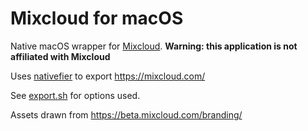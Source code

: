 # Mixcloud for macOS
Native macOS wrapper for [Mixcloud](https://www.mixcloud.com/). **Warning: this application is not affiliated with Mixcloud**

Uses [nativefier](https://github.com/jiahaog/nativefier) to export https://mixcloud.com/

See [export.sh](export.sh) for options used.

Assets drawn from https://beta.mixcloud.com/branding/
